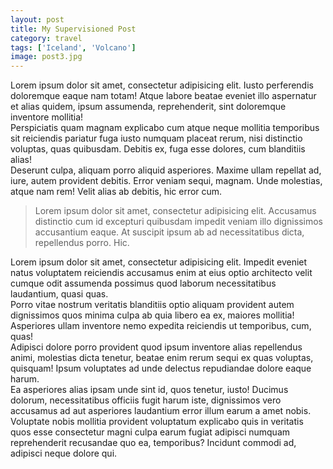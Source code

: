 ```yaml
---
layout: post
title: My Supervisioned Post
category: travel
tags: ['Iceland', 'Volcano']
image: post3.jpg
---
```


<div>Lorem ipsum dolor sit amet, consectetur adipisicing elit. Iusto perferendis doloremque eaque nam totam! Atque labore beatae eveniet illo aspernatur et alias quidem, ipsum assumenda, reprehenderit, sint doloremque inventore mollitia!</div>
<div>Perspiciatis quam magnam explicabo cum atque neque mollitia temporibus sit reiciendis pariatur fuga iusto numquam placeat rerum, nisi distinctio voluptas, quas quibusdam. Debitis ex, fuga esse dolores, cum blanditiis alias!</div>
<div>Deserunt culpa, aliquam porro aliquid asperiores. Maxime ullam repellat ad, iure, autem provident debitis. Error veniam sequi, magnam. Unde molestias, atque nam rem! Velit alias ab debitis, hic error cum.</div>

>Lorem ipsum dolor sit amet, consectetur adipisicing elit. Accusamus distinctio cum id excepturi quibusdam impedit veniam illo dignissimos accusantium eaque. At suscipit ipsum ab ad necessitatibus dicta, repellendus porro. Hic.

<div>Lorem ipsum dolor sit amet, consectetur adipisicing elit. Impedit eveniet natus voluptatem reiciendis accusamus enim at eius optio architecto velit cumque odit assumenda possimus quod laborum necessitatibus laudantium, quasi quas.</div>
<div>Porro vitae nostrum veritatis blanditiis optio aliquam provident autem dignissimos quos minima culpa ab quia libero ea ex, maiores mollitia! Asperiores ullam inventore nemo expedita reiciendis ut temporibus, cum, quas!</div>
<div>Adipisci dolore porro provident quod ipsum inventore alias repellendus animi, molestias dicta tenetur, beatae enim rerum sequi ex quas voluptas, quisquam! Ipsum voluptates ad unde delectus repudiandae dolore eaque harum.</div>
<div>Ea asperiores alias ipsam unde sint id, quos tenetur, iusto! Ducimus dolorum, necessitatibus officiis fugit harum iste, dignissimos vero accusamus ad aut asperiores laudantium error illum earum a amet nobis.</div>
<div>Voluptate nobis mollitia provident voluptatum explicabo quis in veritatis quos esse consectetur magni culpa earum fugiat adipisci numquam reprehenderit recusandae quo ea, temporibus? Incidunt commodi ad, adipisci neque dolore qui.</div>